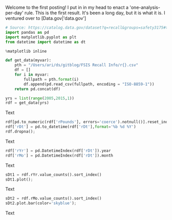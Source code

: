Welcome to the first posting! I put in in my head to enact a 'one-analysis-per-day' rule. This is the first result. It's been a long day, but it is what it is.
I ventured over to [Data.gov|'data.gov']
```python
# Source: https://catalog.data.gov/dataset?q=recall&groups=safety3175#topic=safety_navigation
import pandas as pd
import matplotlib.pyplot as plt
from datetime import datetime as dt

%matplotlib inline

def get_data(myvar):
    pth = "/Users/ari/ds/gitblog/FSIS Recall Info/r{}.csv"
    df = []
    for i in myvar:
        fullpath = pth.format(i)
        df.append(pd.read_csv(fullpath, encoding = "ISO-8859-1"))
    return pd.concat(df)

yrs = list(range(2005,2015,1))
rdf = get_data(yrs)
```

Text

```python
rdf[pd.to_numeric(rdf['rPounds'], errors='coerce').notnull()].reset_index()
rdf['rDt'] = pd.to_datetime(rdf['rDt'],format='%b %d %Y')
rdf.dropna();
```

Text

```python
rdf['rYr'] = pd.DatetimeIndex(rdf['rDt']).year
rdf['rMo'] = pd.DatetimeIndex(rdf['rDt']).month
```

Text

```python
sDt1 = rdf.rYr.value_counts().sort_index()
sDt1.plot();
```

Text

```python
sDt2 = rdf.rMo.value_counts().sort_index()
sDt2.plot.bar(color='skyblue');
```

Text

